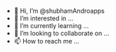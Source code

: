 - 👋 Hi, I’m @shubhamAndroapps
- 👀 I’m interested in ...
- 🌱 I’m currently learning ...
- 💞️ I’m looking to collaborate on ...
- 📫 How to reach me ...

<!---
shubhamAndroapps/shubhamAndroapps is a ✨ special ✨ repository because its `README.md` (this file) appears on your GitHub profile.
You can click the Preview link to take a look at your changes.
--->
